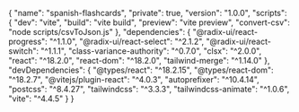 {
"name": "spanish-flashcards",
"private": true,
"version": "1.0.0",
"scripts": {
"dev": "vite",
"build": "vite build",
"preview": "vite preview",
"convert-csv": "node scripts/csvToJson.js"
},
"dependencies": {
"@radix-ui/react-progress": "^1.1.0",
"@radix-ui/react-select": "^2.1.2",
"@radix-ui/react-switch": "^1.1.1",
"class-variance-authority": "^0.7.0",
"clsx": "^2.0.0",
"react": "^18.2.0",
"react-dom": "^18.2.0",
"tailwind-merge": "^1.14.0"
},
"devDependencies": {
"@types/react": "^18.2.15",
"@types/react-dom": "^18.2.7",
"@vitejs/plugin-react": "^4.0.3",
"autoprefixer": "^10.4.14",
"postcss": "^8.4.27",
"tailwindcss": "^3.3.3",
"tailwindcss-animate": "^1.0.6",
"vite": "^4.4.5"
}
}
